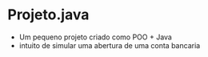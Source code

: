 # Projeto.java
* Um pequeno projeto criado como  POO  + Java
* intuito de simular uma abertura de uma conta bancaria 
